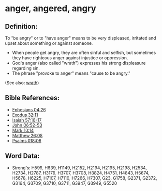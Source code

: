 # anger, angered, angry #

## Definition: ##

To "be angry" or to "have anger" means to be very displeased, irritated and upset about something or against someone.

* When people get angry, they are often sinful and selfish, but sometimes they have righteous anger against injustice or oppression.
* God's anger (also called "wrath") expresses his strong displeasure regarding sin.
* The phrase "provoke to anger" means "cause to be angry."

(See also: [wrath](../kt/wrath.md))

## Bible References: ##

* [Ephesians 04:26](rc://en/tn/help/eph/04/26)
* [Exodus 32:11](rc://en/tn/help/exo/32/11)
* [Isaiah 57:16-17](rc://en/tn/help/isa/57/16)
* [John 06:52-53](rc://en/tn/help/jhn/06/52)
* [Mark 10:14](rc://en/tn/help/mrk/10/14)
* [Matthew 26:08](rc://en/tn/help/mat/26/08)
* [Psalms 018:08](rc://en/tn/help/psa/018/08)

## Word Data: ##

* Strong's: H599, H639, H1149, H2152, H2194, H2195, H2198, H2534, H2734, H2787, H3179, H3707, H3708, H3824, H4751, H4843, H5674, H5678, H6225, H7107, H7110, H7266, H7307, G23, G1758, G2371, G2372, G3164, G3709, G3710, G3711, G3947, G3949, G5520
